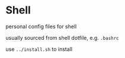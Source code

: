 # Shell

personal config files for shell

usually sourced from shell dotfile, e.g. `.bashrc`

use `../install.sh` to install
